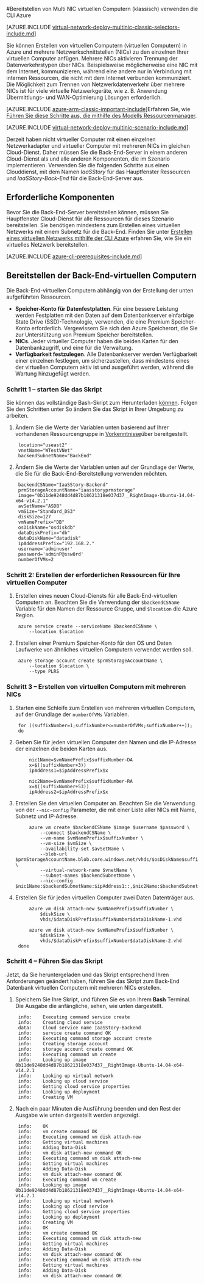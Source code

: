 <properties
   pageTitle="Multi NIC virtuellen Computern mithilfe der Azure CLI im Bereitstellungsmodell klassischen bereitstellen | Microsoft Azure"
   description="Weitere Informationen zum Bereitstellen von Multi NIC virtuellen Computern mithilfe der Azure CLI im Bereitstellungsmodell klassischen"
   services="virtual-network"
   documentationCenter="na"
   authors="jimdial"
   manager="carmonm"
   editor=""
   tags="azure-service-management"
/>
<tags  
   ms.service="virtual-network"
   ms.devlang="na"
   ms.topic="article"
   ms.tgt_pltfrm="na"
   ms.workload="infrastructure-services"
   ms.date="02/02/2016"
   ms.author="jdial" />

#<a name="deploy-multi-nic-vms-classic-using-the-azure-cli"></a>Bereitstellen von Multi NIC virtuellen Computern (klassisch) verwenden die CLI Azure

[AZURE.INCLUDE [virtual-network-deploy-multinic-classic-selectors-include.md](../../includes/virtual-network-deploy-multinic-classic-selectors-include.md)]

Sie können Erstellen von virtuellen Computern (virtuellen Computern) in Azure und mehrere Netzwerkschnittstellen (NICs) zu den einzelnen Ihrer virtuellen Computer anfügen. Mehrere NICs aktivieren Trennung der Datenverkehrstypen über NICs. Beispielsweise möglicherweise eine NIC mit dem Internet, kommunizieren, während eine andere nur in Verbindung mit internen Ressourcen, die nicht mit dem Internet verbunden kommuniziert. Die Möglichkeit zum Trennen von Netzwerkdatenverkehr über mehrere NICs ist für viele virtuelle Netzwerkgeräte, wie z. B. Anwendung Übermittlungs- und WAN-Optimierung Lösungen erforderlich.

[AZURE.INCLUDE [azure-arm-classic-important-include](../../includes/learn-about-deployment-models-classic-include.md)]Erfahren Sie, wie [Führen Sie diese Schritte aus, die mithilfe des Modells Ressourcenmanager](virtual-network-deploy-multinic-arm-cli.md).

[AZURE.INCLUDE [virtual-network-deploy-multinic-scenario-include.md](../../includes/virtual-network-deploy-multinic-scenario-include.md)]

Derzeit haben nicht virtueller Computer mit einen einzelnen Netzwerkadapter und virtueller Computer mit mehreren NICs im gleichen Cloud-Dienst. Daher müssen Sie die Back-End-Server in einem anderen Cloud-Dienst als und alle anderen Komponenten, die im Szenario implementieren. Verwenden Sie die folgenden Schritte aus einen Clouddienst, mit dem Namen *IaaSStory* für das Hauptfenster Ressourcen und *IaaSStory-Back-End* für die Back-End-Server aus.

## <a name="prerequisites"></a>Erforderliche Komponenten

Bevor Sie die Back-End-Server bereitstellen können, müssen Sie Hauptfenster Cloud-Dienst für alle Ressourcen für dieses Szenario bereitstellen. Sie benötigen mindestens zum Erstellen eines virtuellen Netzwerks mit einem Subnetz für die Back-End. Finden Sie unter [Erstellen eines virtuellen Netzwerks mithilfe der CLI Azure](virtual-networks-create-vnet-classic-cli.md) erfahren Sie, wie Sie ein virtuelles Netzwerk bereitstellen.

[AZURE.INCLUDE [azure-cli-prerequisites-include.md](../../includes/azure-cli-prerequisites-include.md)]

## <a name="deploy-the-back-end-vms"></a>Bereitstellen der Back-End-virtuellen Computern

Die Back-End-virtuellen Computern abhängig von der Erstellung der unten aufgeführten Ressourcen.

- **Speicher-Konto für Datenfestplatten**. Für eine bessere Leistung werden Festplatten mit den Daten auf dem Datenbankserver einfarbige State Drive (SSD)-Technologie, verwenden, die eine Premium Speicher-Konto erforderlich. Vergewissern Sie sich den Azure Speicherort, die Sie zur Unterstützung von Premium Speicher bereitstellen.
- **NICs**. Jeder virtueller Computer haben die beiden Karten für den Datenbankzugriff, und eine für die Verwaltung.
- **Verfügbarkeit festzulegen**. Alle Datenbankserver werden Verfügbarkeit einer einzelnen festlegen, um sicherzustellen, dass mindestens eines der virtuellen Computern aktiv ist und ausgeführt werden, während die Wartung hinzugefügt werden.

### <a name="step-1---start-your-script"></a>Schritt 1 – starten Sie das Skript

Sie können das vollständige Bash-Skript zum Herunterladen [können](https://raw.githubusercontent.com/Azure/azure-quickstart-templates/master/IaaS-Story/11-MultiNIC/classic/virtual-network-deploy-multinic-classic-cli.sh). Folgen Sie den Schritten unter So ändern Sie das Skript in Ihrer Umgebung zu arbeiten.

1. Ändern Sie die Werte der Variablen unten basierend auf Ihrer vorhandenen Ressourcengruppe in [Vorkenntnisse](#Prerequisites)über bereitgestellt.

        location="useast2"
        vnetName="WTestVNet"
        backendSubnetName="BackEnd"

2. Ändern Sie die Werte der Variablen unten auf der Grundlage der Werte, die Sie für die Back-End-Bereitstellung verwenden möchten.

        backendCSName="IaaSStory-Backend"
        prmStorageAccountName="iaasstoryprmstorage"
        image="0b11de9248dd4d87b18621318e037d37__RightImage-Ubuntu-14.04-x64-v14.2.1"
        avSetName="ASDB"
        vmSize="Standard_DS3"
        diskSize=127
        vmNamePrefix="DB"
        osDiskName="osdiskdb"
        dataDiskPrefix="db"
        dataDiskName="datadisk"
        ipAddressPrefix="192.168.2."
        username='adminuser'
        password='adminP@ssw0rd'
        numberOfVMs=2

### <a name="step-2---create-necessary-resources-for-your-vms"></a>Schritt 2: Erstellen der erforderlichen Ressourcen für Ihre virtuellen Computer

1. Erstellen eines neuen Cloud-Diensts für alle Back-End-virtuellen Computern an. Beachten Sie die Verwendung der `$backendCSName` Variable für den Namen der Ressource Gruppe, und `$location` die Azure Region.

        azure service create --serviceName $backendCSName \
            --location $location

2. Erstellen einer Premium Speicher-Konto für den OS und Daten Laufwerke von ähnliches virtuellen Computern verwendet werden soll.

        azure storage account create $prmStorageAccountName \
            --location $location \
            --type PLRS

### <a name="step-3---create-vms-with-multiple-nics"></a>Schritt 3 – Erstellen von virtuellen Computern mit mehreren NICs

1. Starten eine Schleife zum Erstellen von mehreren virtuellen Computern, auf der Grundlage der `numberOfVMs` Variablen.

        for ((suffixNumber=1;suffixNumber<=numberOfVMs;suffixNumber++));
        do

2. Geben Sie für jeden virtuellen Computer den Namen und die IP-Adresse der einzelnen die beiden Karten aus.

            nic1Name=$vmNamePrefix$suffixNumber-DA
            x=$((suffixNumber+3))
            ipAddress1=$ipAddressPrefix$x

            nic2Name=$vmNamePrefix$suffixNumber-RA
            x=$((suffixNumber+53))
            ipAddress2=$ipAddressPrefix$x

4. Erstellen Sie den virtuellen Computer an. Beachten Sie die Verwendung von der `--nic-config` Parameter, die mit einer Liste aller NICs mit Name, Subnetz und IP-Adresse.

            azure vm create $backendCSName $image $username $password \
                --connect $backendCSName \
                --vm-name $vmNamePrefix$suffixNumber \
                --vm-size $vmSize \
                --availability-set $avSetName \
                --blob-url $prmStorageAccountName.blob.core.windows.net/vhds/$osDiskName$suffixNumber.vhd \
                --virtual-network-name $vnetName \
                --subnet-names $backendSubnetName \
                --nic-config $nic1Name:$backendSubnetName:$ipAddress1::,$nic2Name:$backendSubnetName:$ipAddress2::

5. Erstellen Sie für jeden virtuellen Computer zwei Daten Datenträger aus.

            azure vm disk attach-new $vmNamePrefix$suffixNumber \
                $diskSize \
                vhds/$dataDiskPrefix$suffixNumber$dataDiskName-1.vhd

            azure vm disk attach-new $vmNamePrefix$suffixNumber \
                $diskSize \
                vhds/$dataDiskPrefix$suffixNumber$dataDiskName-2.vhd
        done

### <a name="step-4---run-the-script"></a>Schritt 4 – Führen Sie das Skript

Jetzt, da Sie heruntergeladen und das Skript entsprechend Ihren Anforderungen geändert haben, führen Sie das Skript zum Back-End Datenbank virtuellen Computern mit mehreren NICs erstellen.

1. Speichern Sie Ihre Skript, und führen Sie es von Ihrem **Bash** Terminal. Die Ausgabe die anfängliche, sehen, wie unten dargestellt.

        info:    Executing command service create
        info:    Creating cloud service
        data:    Cloud service name IaaSStory-Backend
        info:    service create command OK
        info:    Executing command storage account create
        info:    Creating storage account
        info:    storage account create command OK
        info:    Executing command vm create
        info:    Looking up image 0b11de9248dd4d87b18621318e037d37__RightImage-Ubuntu-14.04-x64-v14.2.1
        info:    Looking up virtual network
        info:    Looking up cloud service
        info:    Getting cloud service properties
        info:    Looking up deployment
        info:    Creating VM

2. Nach ein paar Minuten die Ausführung beenden und den Rest der Ausgabe wie unten dargestellt werden angezeigt.

        info:    OK
        info:    vm create command OK
        info:    Executing command vm disk attach-new
        info:    Getting virtual machines
        info:    Adding Data-Disk
        info:    vm disk attach-new command OK
        info:    Executing command vm disk attach-new
        info:    Getting virtual machines
        info:    Adding Data-Disk
        info:    vm disk attach-new command OK
        info:    Executing command vm create
        info:    Looking up image 0b11de9248dd4d87b18621318e037d37__RightImage-Ubuntu-14.04-x64-v14.2.1
        info:    Looking up virtual network
        info:    Looking up cloud service
        info:    Getting cloud service properties
        info:    Looking up deployment
        info:    Creating VM
        info:    OK
        info:    vm create command OK
        info:    Executing command vm disk attach-new
        info:    Getting virtual machines
        info:    Adding Data-Disk
        info:    vm disk attach-new command OK
        info:    Executing command vm disk attach-new
        info:    Getting virtual machines
        info:    Adding Data-Disk
        info:    vm disk attach-new command OK
